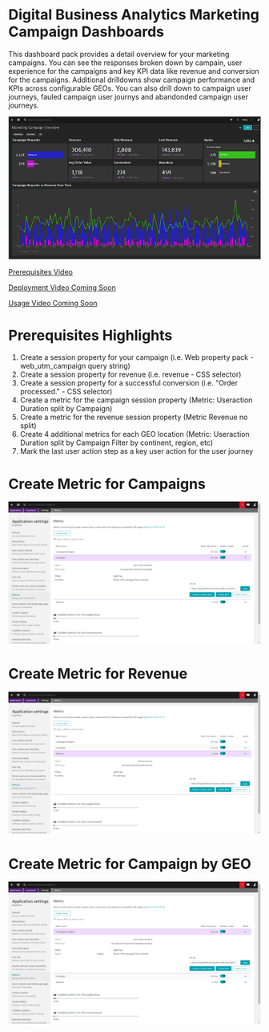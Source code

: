 # Digital Business Analytics Marketing Campaign Dashboards

This dashboard pack provides a detail overview for your marketing campaigns. You can see the responses broken down by campain, user experience for the campaigns and key KPI data like revenue and conversion for the campaigns. Additional drilldowns show campaign performance and KPIs across configurable GEOs. You can also drill down to campaign user journeys, fauled campaign user journys and abandonded campaign user journeys.

![Marketing Campaign Overview](image/MCO.png)

[Prerequisites Video](https://www.youtube.com/watch?v=VFRN0fexMbY "Prereq Video")

[Deployment Video Coming Soon]()

[Usage Video Coming Soon]()

# Prerequisites Highlights

1. Create a session property for your campaign (i.e. Web property pack - web\_utm\_campaign query string)
2. Create a session property for revenue (i.e. revenue - CSS selector)
3. Create a session property for a successful conversion (i.e. "Order processed." - CSS selector)
4. Create a metric for the campaign session property (Metric: Useraction Duration split by Campaign)
5. Create a metric for the revenue session property (Metric Revenue no split)
6. Create 4 additional metrics for each GEO location (Metric: Useraction Duration split by Campaign Filter by continent, region, etc)
7. Mark the last user action step as a key user action for the user journey

# Create Metric for Campaigns

![Marketing Campaign Overview](image/MCOCampaigns.png)

# Create Metric for Revenue

![Marketing Campaign Overview](image/MCORevenue.png)

# Create Metric for Campaign by GEO

![Marketing Campaign Overview](image/MCOCampaignsByGEO.png)

